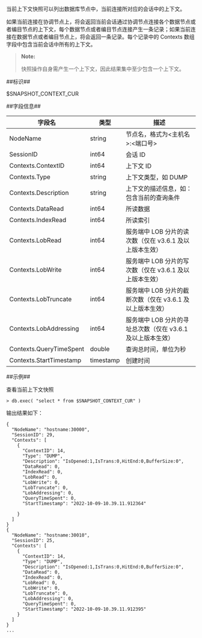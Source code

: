 
当前上下文快照可以列出数据库节点中，当前连接所对应的会话中的上下文。

如果当前连接在协调节点上，将会返回当前会话通过协调节点连接各个数据节点或者编目节点的上下文，每个数据节点或者编目节点连接产生一条记录；如果当前连接在数据节点或者编目节点上，将会返回一条记录。每个记录中的 Contexts 数组字段中包含当前会话中所有的上下文。

>   **Note:** 
>
>   快照操作自身需产生一个上下文，因此结果集中至少包含一个上下文。

##标识##

$SNAPSHOT_CONTEXT_CUR

##字段信息##
 
| 字段名                    | 类型     | 描述                                     |
| ------------------------- | -------- | ---------------------------------------- |
| NodeName                  | string   | 节点名，格式为<主机名>:<端口号>                 |
| SessionID                 | int64    | 会话 ID                                  |
| Contexts.ContextID        | int64    | 上下文 ID                                |
| Contexts.Type             | string   | 上下文类型，如 DUMP                     |
| Contexts.Description      | string   | 上下文的描述信息，如：包含当前的查询条件 |
| Contexts.DataRead         | int64    | 所读数据                                 |
| Contexts.IndexRead        | int64    | 所读索引                                 |
| Contexts.LobRead        | int64  | 服务端中 LOB 分片的读次数（仅在 v3.6.1 及以上版本生效） |
| Contexts.LobWrite       | int64  | 服务端中 LOB 分片的写次数（仅在 v3.6.1 及以上版本生效） |
| Contexts.LobTruncate    | int64  | 服务端中 LOB 分片的截断次数（仅在 v3.6.1 及以上版本生效） |
| Contexts.LobAddressing  | int64  | 服务端中 LOB 分片的寻址总次数（仅在 v3.6.1 及以上版本生效） |
| Contexts.QueryTimeSpent   | double   | 查询总时间，单位为秒                   |
| Contexts.StartTimestamp   | timestamp   | 创建时间                                 |

##示例##

查看当前上下文快照

```lang-javascript
> db.exec( "select * from $SNAPSHOT_CONTEXT_CUR" )
```

输出结果如下：

```lang-json
{
  "NodeName": "hostname:30000",
  "SessionID": 29,
  "Contexts": [
    {
      "ContextID": 14,
      "Type": "DUMP",
      "Description": "IsOpened:1,IsTrans:0,HitEnd:0,BufferSize:0",
      "DataRead": 0,
      "IndexRead": 0,
      "LobRead": 0,
      "LobWrite": 0,
      "LobTruncate": 0,
      "LobAddressing": 0,
      "QueryTimeSpent": 0,
      "StartTimestamp": "2022-10-09-10.39.11.912364"

    }
  ]
}
{
  "NodeName": "hostname:30010",
  "SessionID": 25,
  "Contexts": [
    {
      "ContextID": 14,
      "Type": "DUMP",
      "Description": "IsOpened:1,IsTrans:0,HitEnd:0,BufferSize:0",
      "DataRead": 0,
      "IndexRead": 0,
      "LobRead": 0,
      "LobWrite": 0,
      "LobTruncate": 0,
      "LobAddressing": 0,
      "QueryTimeSpent": 0,
      "StartTimestamp": "2022-10-09-10.39.11.912395"
    }
  ]
}
...
```
